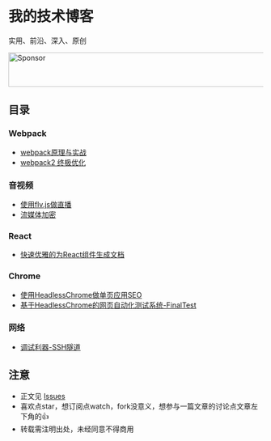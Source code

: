 # 我的技术博客
实用、前沿、深入、原创

<a target='_blank' rel='nofollow' href='https://app.codesponsor.io/link/3bvxELAxnq8r4wheFyRkED8U/gwuhaolin/blog'>
  <img alt='Sponsor' width='888' height='68' src='https://app.codesponsor.io/embed/3bvxELAxnq8r4wheFyRkED8U/gwuhaolin/blog.svg' />
</a>

## 目录
### Webpack
- [webpack原理与实战](https://github.com/gwuhaolin/blog/issues/4)
- [webpack2 终极优化](https://github.com/gwuhaolin/blog/issues/2)

### 音视频
- [使用flv.js做直播](https://github.com/gwuhaolin/blog/issues/3)
- [流媒体加密](https://github.com/gwuhaolin/blog/issues/10)

### React
- [快速优雅的为React组件生成文档](https://github.com/gwuhaolin/blog/issues/1)

### Chrome
- [使用HeadlessChrome做单页应用SEO](https://github.com/gwuhaolin/blog/issues/8)
- [基于HeadlessChrome的网页自动化测试系统-FinalTest](https://github.com/gwuhaolin/blog/issues/7)

### 网络
- [调试利器-SSH隧道](https://github.com/gwuhaolin/blog/issues/11)

## 注意
- 正文见 [Issues](https://github.com/gwuhaolin/blog/issues)
- 喜欢点star，想订阅点watch，fork没意义，想参与一篇文章的讨论点文章左下角的👍
- 转载需注明出处，未经同意不得商用
